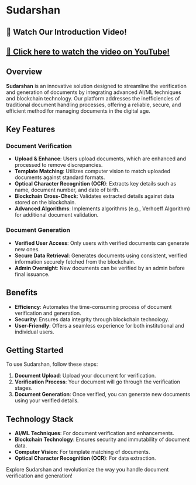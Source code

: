 # Sudarshan

## 📢 **Watch Our Introduction Video!**
## **[🎥 Click here to watch the video on YouTube!](https://www.youtube.com/watch?v=BXA8L5ZDczY)**

## Overview

**Sudarshan** is an innovative solution designed to streamline the verification and generation of documents by integrating advanced AI/ML techniques and blockchain technology. Our platform addresses the inefficiencies of traditional document handling processes, offering a reliable, secure, and efficient method for managing documents in the digital age.

## Key Features

### Document Verification
- **Upload & Enhance**: Users upload documents, which are enhanced and processed to remove discrepancies.
- **Template Matching**: Utilizes computer vision to match uploaded documents against standard formats.
- **Optical Character Recognition (OCR)**: Extracts key details such as name, document number, and date of birth.
- **Blockchain Cross-Check**: Validates extracted details against data stored on the blockchain.
- **Advanced Algorithms**: Implements algorithms (e.g., Verhoeff Algorithm) for additional document validation.

### Document Generation
- **Verified User Access**: Only users with verified documents can generate new ones.
- **Secure Data Retrieval**: Generates documents using consistent, verified information securely fetched from the blockchain.
- **Admin Oversight**: New documents can be verified by an admin before final issuance.

## Benefits
- **Efficiency**: Automates the time-consuming process of document verification and generation.
- **Security**: Ensures data integrity through blockchain technology.
- **User-Friendly**: Offers a seamless experience for both institutional and individual users.

## Getting Started

To use Sudarshan, follow these steps:

1. **Document Upload**: Upload your document for verification.
2. **Verification Process**: Your document will go through the verification stages.
3. **Document Generation**: Once verified, you can generate new documents using your verified details.

## Technology Stack
- **AI/ML Techniques**: For document verification and enhancements.
- **Blockchain Technology**: Ensures security and immutability of document data.
- **Computer Vision**: For template matching of documents.
- **Optical Character Recognition (OCR)**: For data extraction.

Explore Sudarshan and revolutionize the way you handle document verification and generation!
